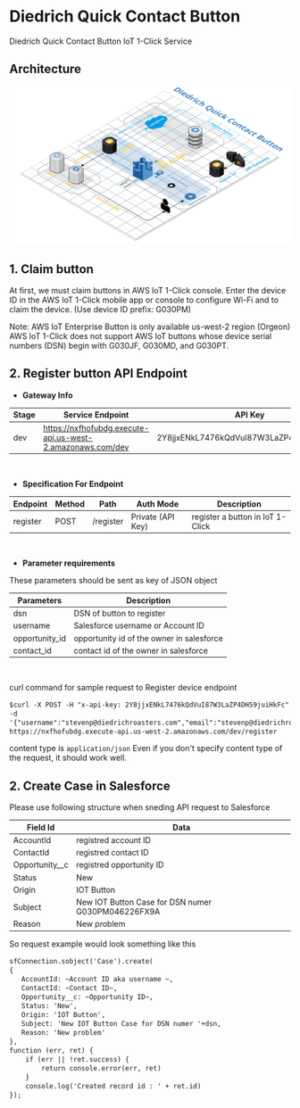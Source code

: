 # Diedrich Quick Contact Button

Diedrich Quick Contact Button IoT 1-Click Service

## Architecture

![Architecture](resources/architecture.png)

## 1. Claim button

At first, we must claim buttons in AWS IoT 1-Click console.
Enter the device ID in the AWS IoT 1-Click mobile app or console to configure Wi-Fi and to claim the device. (Use device ID prefix: G030PM)

Note:
AWS IoT Enterprise Button is only available us-west-2 region (Orgeon)
AWS IoT 1-Click does not support AWS IoT buttons whose device serial numbers (DSN) begin with G030JF, G030MD, and G030PT.

## 2. Register button API Endpoint

  - **Gateway Info**

| Stage | Service Endpoint                                           | API Key                                  |
| ----- | ---------------------------------------------------------- | ---------------------------------------- |
| dev   | https://nxfhofubdg.execute-api.us-west-2.amazonaws.com/dev | 2Y8jjxENkL7476kQdVuI87W3LaZP4DH59juiHkFc |

<br/>

  - **Specification For Endpoint**
  
| Endpoint | Method | Path      | Auth Mode         | Description                      |
| -------- | ------ | --------- | ----------------- | -------------------------------- |
| register | POST   | /register | Private (API Key) | register a button in IoT 1-Click |

<br/>

- **Parameter requirements**

These parameters should be sent as key of JSON object

| Parameters     | Description                               |
| -------------- | ----------------------------------------- |
| dsn            | DSN of button to register                 |
| username       | Salesforce username or Account ID         |
| opportunity_id | opportunity id of the owner in salesforce |
| contact_id     | contact id of the owner in salesforce     |


<br/>

curl command for sample request to Register device endpoint
```
$curl -X POST -H "x-api-key: 2Y8jjxENkL7476kQdVuI87W3LaZP4DH59juiHkFc" -d '{"username":"stevenp@diedrichroasters.com","email":"stevenp@diedrichroasters.com","phone":"+12089200122","dsn":"G030PM046226FX9A"}' https://nxfhofubdg.execute-api.us-west-2.amazonaws.com/dev/register
```

content type is `application/json`
Even if you don't specify content type of the request, it should work well.

## 2. Create Case in Salesforce

Please use following structure when sneding API request to Salesforce

| Field Id       | Data                                      |
| -------------- | ----------------------------------------- |
| AccountId      | registred account ID                      |
| ContactId      | registred contact ID                      |
| Opportunity__c | registred opportunity ID                  |
| Status         | New
| Origin         | IOT Button                                |
| Subject        | New IOT Button Case for DSN numer G030PM046226FX9A        |
| Reason         | New problem                               |

So request example would look something like this 
```
sfConnection.sobject('Case').create(
{
   AccountId: ~Account ID aka username ~,
   ContactId: ~Contact ID~,
   Opportunity__c: ~Opportunity ID~,
   Status: 'New',
   Origin: 'IOT Button',
   Subject: 'New IOT Button Case for DSN numer '+dsn,
   Reason: 'New problem'
},
function (err, ret) {
    if (err || !ret.success) {
        return console.error(err, ret)
    }
    console.log('Created record id : ' + ret.id)
});

```

